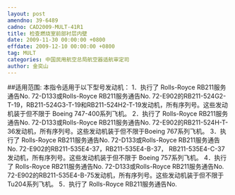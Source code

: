 ```yaml
---
layout: post
amendno: 39-6489
cadno: CAD2009-MULT-41R1
title: 检查燃烧室前部衬层内壁
date: 2009-11-30 00:00:00 +0800
effdate: 2009-12-10 00:00:00 +0800
tag: MULT
categories: 中国民用航空总局航空器适航审定司
author: 金奕山
---
```


##适用范围:
本指令适用于以下型号发动机：
1．执行了
Rolls-Royce RB211服务通告No. 72-D133或Rolls-Royce RB211服务通告No. 72-E902的RB211-524G2-T-19，RB211-524G3-T-19和RB211-524H2-T-19发动机，所有序列号。这些发动机装于但不限于 Boeing 747-400系列飞机。
2．执行了
Rolls-Royce RB211服务通告No. 72-D133或Rolls-Royce RB211服务通告No. 72-E902的RB211-524H-T-36发动机，所有序列号。这些发动机装于但不限于Boeing 767系列飞机。
3．执行了
Rolls-Royce RB211服务通告No. 72-D133或Rolls-Royce RB211服务通告No. 72-E902的RB211-535E4-37，RB211-535E4-B-37， RB211-535E4-C-37发动机，所有序列号。这些发动机装于但不限于 Boeing 757系列飞机。
4．执行了
Rolls-Royce RB211服务通告No. 72-D133或Rolls-Royce RB211服务通告No. 72-E902的RB211-535E4-B-75发动机，所有序列号。这些发动机装于但不限于Tu204系列飞机。
5．执行了
Rolls-Royce RB211服务通告No.

